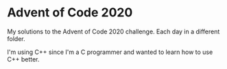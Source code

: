 # Advent of Code 2020
My solutions to the Advent of Code 2020 challenge. Each day in a different folder.

I'm using C++ since I'm a C programmer and wanted to learn how to use C++ better.